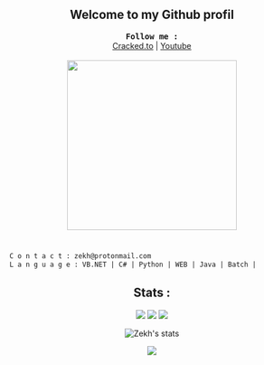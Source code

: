 <h2 align="center">Welcome to my Github profil</h2>

<p align="center">
<b><samp> Follow me :</samp></b><br>
  <a href="cracked.to/Zekh">Cracked.to</a> |
  <a href="https://www.youtube.com/channel/UCl-6uAXenlJFFDUa_Fu07SQ">Youtube</a>
  <br>
  <br>
  <img src="https://cdn.discordapp.com/attachments/848605280468336664/867053046562684928/ttt.gif" width="300" height="300">
</p>

#
```diff
C o n t a c t : zekh@protonmail.com
L a n g u a g e : VB.NET | C# | Python | WEB | Java | Batch | 
```

<h2 align="center">Stats :</h2>
<p align="center">
  <img src="https://img.shields.io/github/followers/Its-Zekh?style=social">
  <img src="https://img.shields.io/github/stars/Zekh?style=social">
  <img src="https://komarev.com/ghpvc/?username=Zekh&color=blue">
</p>

<p align="center"> <img align="center" src="https://github-readme-stats.vercel.app/api?username=Zekh&show_icons=true&include_all_commits=true&show_icons=true&title_color=fff&icon_color=79ff97&text_color=9f9f9f&bg_color=151515" alt="Zekh's stats" /> </p>

<p align="center"> <img align="center" src="https://github-readme-stats.vercel.app/api/top-langs/?username=Zekh&layout=compact&show_icons=true&title_color=fff&icon_color=79ff97&text_color=9f9f9f&bg_color=151515" /></p>
